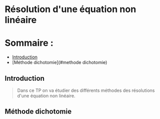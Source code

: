 # Résolution d'une équation non linéaire
# Sommaire :
 - [Introduction](#introduction)
 - [Méthode dichotomie](#methode dichotomie)

## Introduction 
> Dans ce TP on va étudier des différents méthodes des résolutions d'une équation non linéaire.
## Méthode dichotomie

